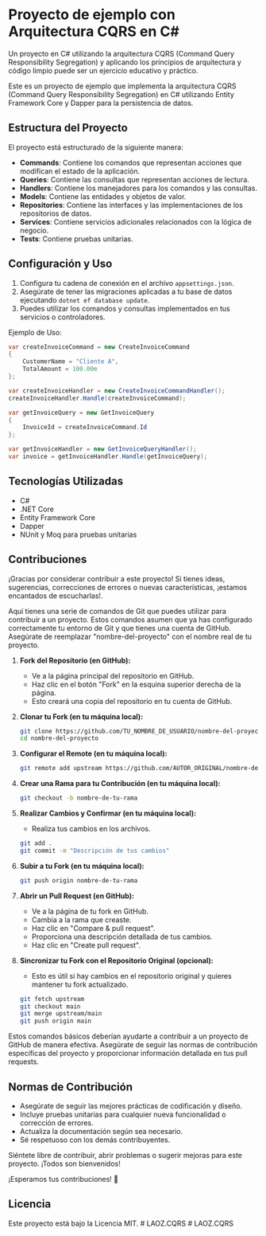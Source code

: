 # Proyecto de ejemplo con Arquitectura CQRS en C#

Un proyecto en C# utilizando la arquitectura CQRS (Command Query Responsibility Segregation) y aplicando los principios de arquitectura y código limpio puede ser un ejercicio educativo y práctico.

Este es un proyecto de ejemplo que implementa la arquitectura CQRS (Command Query Responsibility Segregation) en C# utilizando Entity Framework Core y Dapper para la persistencia de datos.

## Estructura del Proyecto

El proyecto está estructurado de la siguiente manera:

- **Commands**: Contiene los comandos que representan acciones que modifican el estado de la aplicación.
- **Queries**: Contiene las consultas que representan acciones de lectura.
- **Handlers**: Contiene los manejadores para los comandos y las consultas.
- **Models**: Contiene las entidades y objetos de valor.
- **Repositories**: Contiene las interfaces y las implementaciones de los repositorios de datos.
- **Services**: Contiene servicios adicionales relacionados con la lógica de negocio.
- **Tests**: Contiene pruebas unitarias.

## Configuración y Uso

1. Configura tu cadena de conexión en el archivo `appsettings.json`.
2. Asegúrate de tener las migraciones aplicadas a tu base de datos ejecutando `dotnet ef database update`.
3. Puedes utilizar los comandos y consultas implementados en tus servicios o controladores.

Ejemplo de Uso:

```csharp
var createInvoiceCommand = new CreateInvoiceCommand
{
    CustomerName = "Cliente A",
    TotalAmount = 100.00m
};

var createInvoiceHandler = new CreateInvoiceCommandHandler();
createInvoiceHandler.Handle(createInvoiceCommand);

var getInvoiceQuery = new GetInvoiceQuery
{
    InvoiceId = createInvoiceCommand.Id
};

var getInvoiceHandler = new GetInvoiceQueryHandler();
var invoice = getInvoiceHandler.Handle(getInvoiceQuery);

```

## Tecnologías Utilizadas

- C#
- .NET Core
- Entity Framework Core
- Dapper
- NUnit y Moq para pruebas unitarias

## Contribuciones

¡Gracias por considerar contribuir a este proyecto! Si tienes ideas, sugerencias, correcciones de errores o nuevas características, ¡estamos encantados de escucharlas!.

Aquí tienes una serie de comandos de Git que puedes utilizar para contribuir a un proyecto. Estos comandos asumen que ya has configurado correctamente tu entorno de Git y que tienes una cuenta de GitHub. Asegúrate de reemplazar "nombre-del-proyecto" con el nombre real de tu proyecto.

1. **Fork del Repositorio (en GitHub):**
   - Ve a la página principal del repositorio en GitHub.
   - Haz clic en el botón "Fork" en la esquina superior derecha de la página.
   - Esto creará una copia del repositorio en tu cuenta de GitHub.

2. **Clonar tu Fork (en tu máquina local):**

   ```bash
   git clone https://github.com/TU_NOMBRE_DE_USUARIO/nombre-del-proyecto.git
   cd nombre-del-proyecto
   ```

3. **Configurar el Remote (en tu máquina local):**

   ```bash
   git remote add upstream https://github.com/AUTOR_ORIGINAL/nombre-del-proyecto.git
   ```

4. **Crear una Rama para tu Contribución (en tu máquina local):**

   ```bash
   git checkout -b nombre-de-tu-rama
   ```

5. **Realizar Cambios y Confirmar (en tu máquina local):**

   - Realiza tus cambios en los archivos.
  
   ```bash
   git add .
   git commit -m "Descripción de tus cambios"
   ```

6. **Subir a tu Fork (en tu máquina local):**

   ```bash
   git push origin nombre-de-tu-rama
   ```

7. **Abrir un Pull Request (en GitHub):**
   - Ve a la página de tu fork en GitHub.
   - Cambia a la rama que creaste.
   - Haz clic en "Compare & pull request".
   - Proporciona una descripción detallada de tus cambios.
   - Haz clic en "Create pull request".

8. **Sincronizar tu Fork con el Repositorio Original (opcional):**
   - Esto es útil si hay cambios en el repositorio original y quieres mantener tu fork actualizado.

   ```bash
   git fetch upstream
   git checkout main
   git merge upstream/main
   git push origin main
   ```

Estos comandos básicos deberían ayudarte a contribuir a un proyecto de GitHub de manera efectiva. Asegúrate de seguir las normas de contribución específicas del proyecto y proporcionar información detallada en tus pull requests.

## Normas de Contribución

- Asegúrate de seguir las mejores prácticas de codificación y diseño.
- Incluye pruebas unitarias para cualquier nueva funcionalidad o corrección de errores.
- Actualiza la documentación según sea necesario.
- Sé respetuoso con los demás contribuyentes.

Siéntete libre de contribuir, abrir problemas o sugerir mejoras para este proyecto. ¡Todos son bienvenidos!

¡Esperamos tus contribuciones! 👏

## Licencia

Este proyecto está bajo la Licencia MIT.
#   L A O Z . C Q R S  
 #   L A O Z . C Q R S  
 